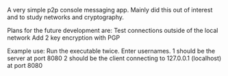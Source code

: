 A very simple p2p console messaging app.
Mainly did this out of interest and to study networks and cryptography.

Plans for the future development are:
  Test connections outside of the local network
  Add 2 key encryption with PGP

Example use:
Run the executable twice. Enter usernames. 
1 should be the server at port 8080
2 should be the client connecting to 127.0.0.1 (localhost) at port 8080
